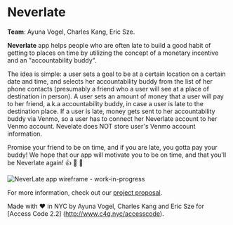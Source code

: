 # Neverlate


**Team**: Ayuna Vogel, Charles Kang, Eric Sze. 


**Neverlate** app helps people who are often late to build a good habit of getting to places on time by utilizing the concept of a monetary incentive and an "accountability buddy". 

The idea is simple: a user sets a goal to be at a certain location on a certain date and time, and selects her accountability buddy from the list of her phone contacts (presumably a friend who a user will see at a place of destination in person). A user sets an amount of money that a user will pay to her friend, a.k.a accountability buddy, in case a user is late to the destination place. If a user is late, money gets sent to her accountability buddy via Venmo, so a user has to connect her Neverlate account to her Venmo account. Nevelate does NOT store user's Venmo account information. 

Promise your friend to be on time, and if you are late, you gotta pay your buddy! We hope that our app will motivate you to be on time, and that you'll be Neverlate again! 👍 👏 🎉

![NeverLate app wireframe - work-in-progress](https://cloud.githubusercontent.com/assets/12476189/11171415/c77b5e74-8bbd-11e5-96a8-184a56650708.png)

For more information, check out our [project proposal](https://github.com/ayunav/NeverLateApp/blob/master/NeverLateProjectProposal.md).


Made with ♥ ️in NYC by Ayuna Vogel, Charles Kang and Eric Sze for [Access Code 2.2] (http://www.c4q.nyc/accesscode).





